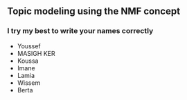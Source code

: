 ## Topic modeling using the NMF concept
### I try my best to write your names correctly
<ul>
  <li>Youssef</li>
  <li>MASIGH KER</li>
  <li>Koussa</li>
  <li>Imane</li>
  <li>Lamia</li>
  <li>Wissem</li>
  <li>Berta</li>
</ul>
